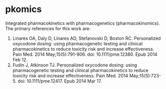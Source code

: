 pkomics
=======

Integrated pharmacokinetics with pharmacogenetics (pharmacokinomics). The primary references for this work are:

1. Linares OA, Daly D, Linares AD, Stefanovski D, Boston RC. Personalized oxycodone dosing: using pharmacogenetic testing and clinical pharmacokinetics to reduce toxicity risk and increase effectiveness. Pain Med. 2014 May;15(5):791-806. doi: 10.1111/pme.12380. Epub 2014 Feb 12.
2. Fudin J, Atkinson TJ. Personalized oxycodone dosing: using pharmacogenetic testing and clinical pharmacokinetics to reduce toxicity risk and increase effectiveness. Pain Med. 2014 May;15(5):723-5. doi: 10.1111/pme.12417. Epub 2014 Mar 17. 
